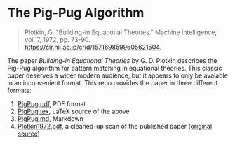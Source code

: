 # The Pig-Pug Algorithm

> Plotkin, G. "Building-in Equational Theories." Machine Intelligence, vol. 7, 1972, pp. 73-90.<br> https://cir.nii.ac.jp/crid/1571698599605621504.

The paper _Building-in Equational Theories_ by G. D. Plotkin describes the Pig-Pug algorithm for pattern matching in equational theories. This classic paper deserves a wider modern audience, but it appears to only be avalable in an inconvenient format. This repo provides the paper in three different formats:

 1. [PigPug.pdf](PigPug.pdf), PDF format
 2. [PigPug.tex](PigPug.tex), LaTeX source of the above
 3. [PigPug.md](PigPug.md), Markdown
 4. [Plotkin1972.pdf](Plotkin1972.pdf), a cleaned-up scan of the published paper ([original source](https://homepages.inf.ed.ac.uk/gdp/publications/building_in_equational_theories.pdf))
